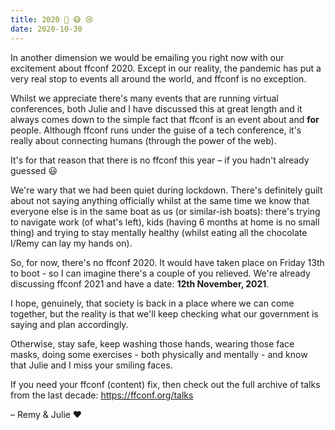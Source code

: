 ```yaml
---
title: 2020 🤔 😷 😢
date: 2020-10-30
---
```


In another dimension we would be emailing you right now with our excitement about ffconf 2020. Except in our reality, the pandemic has put a very real stop to events all around the world, and ffconf is no exception.

Whilst we appreciate there's many events that are running virtual conferences, both Julie and I have discussed this at great length and it always comes down to the simple fact that ffconf is an event about and **for** people. Although ffconf runs under the guise of a tech conference, it's really about connecting humans (through the power of the web).

It's for that reason that there is no ffconf this year – if you hadn't already guessed 😃

We're wary that we had been quiet during lockdown. There's definitely guilt about not saying anything officially whilst at the same time we know that everyone else is in the same boat as us (or similar-ish boats): there's trying to navigate work (of what's left), kids (having 6 months at home is no small thing) and trying to stay mentally healthy (whilst eating all the chocolate I/Remy can lay my hands on).

So, for now, there's no ffconf 2020. It would have taken place on Friday 13th to boot - so I can imagine there's a couple of you relieved. We're already discussing ffconf 2021 and have a date: **12th November, 2021**.

I hope, genuinely, that society is back in a place where we can come together, but the reality is that we'll keep checking what our government is saying and plan accordingly.

Otherwise, stay safe, keep washing those hands, wearing those face masks, doing some exercises - both physically and mentally - and know that Julie and I miss your smiling faces.

If you need your ffconf (content) fix, then check out the full archive of talks from the last decade: https://ffconf.org/talks

– Remy &amp; Julie ❤️

